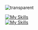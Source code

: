 ![transparent](https://capsule-render.vercel.app/api?type=transparent&fontColor=02ce89&text=Frontend%20Developer&height=150&fontSize=60&desc=로이&descAlignY=75&descAlign=78)


[![My Skills](https://skillicons.dev/icons?i=js,ts,react,next,vue,nuxt)](https://skillicons.dev)<br/>[![My Skills](https://skillicons.dev/icons?i=tailwind,emotion,bootstrap,mysql,firebase,jenkins)](https://skillicons.dev)<br/>
